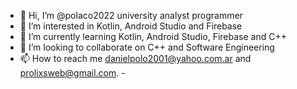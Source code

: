 - 👋 Hi, I’m @polaco2022 university analyst programmer
- 👀 I’m interested in Kotlin, Android Studio and Firebase
- 🌱 I’m currently learning Kotlin, Android Studio, Firebase and C++
- 💞️ I’m looking to collaborate on C++ and  Software Engineering
- 📫 How to reach me danielpolo2001@yahoo.com.ar and prolixsweb@gmail.com. 
-<!---
polaco2022/polaco2022 is a ✨ special ✨ repository because its `README.md` (this file) appears on your GitHub profile.
You can click the Preview link to take a look at your changes.
--->
